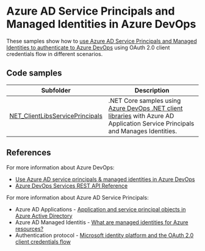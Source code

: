 ﻿# Azure AD Service Principals and Managed Identities in Azure DevOps

These samples show how to [use Azure AD Service Principals and Managed Identities to authenticate to Azure DevOps](https://learn.microsoft.com/en-us/azure/devops/integrate/get-started/authentication/service-principal-managed-identity) using OAuth 2.0 client credentials flow in different scenarios.

## Code samples

| Subfolder | Description |
|--|--|
| [NET_ClientLibsServicePrincipals](/ServicePrincipalsSamples/ClientLibsNET/) | .NET Core samples using [Azure DevOps .NET client libraries](https://learn.microsoft.com/en-us/azure/devops/integrate/concepts/dotnet-client-libraries?view=azure-devops) with Azure AD Application Service Principals and Manages Identities. |

## References

For more information about Azure DevOps:

- [Use Azure AD service principals & managed identities in Azure DevOps](https://learn.microsoft.com/en-us/azure/devops/integrate/get-started/authentication/service-principal-managed-identity)
- [Azure DevOps Services REST API Reference](https://learn.microsoft.com/en-us/rest/api/azure/devops)

For more information about Azure AD Service Principals:

- Azure AD Applications - [Application and service principal objects in Azure Active Directory](https://learn.microsoft.com/en-us/azure/active-directory/develop/app-objects-and-service-principals)
- Azure AD Managed Identitis - [What are managed identities for Azure resources?](https://learn.microsoft.com/en-us/azure/active-directory/managed-identities-azure-resources/overview)
- Authentication protocol - [Microsoft identity platform and the OAuth 2.0 client credentials flow](https://learn.microsoft.com/en-gb/azure/active-directory/develop/v2-oauth2-client-creds-grant-flow)